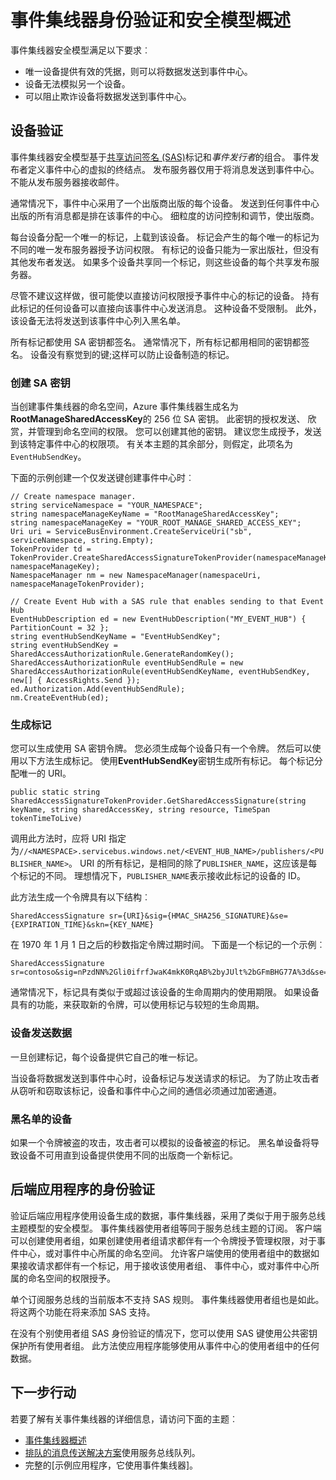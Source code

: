 <properties 
    pageTitle="事件集线器身份验证和安全模型概述 |Microsoft Azure"
    description="事件集线器身份验证和安全模型概述。"
    services="event-hubs"
    documentationCenter="na"
    authors="sethmanheim"
    manager="timlt"
    editor="" />
<tags 
    ms.service="event-hubs"
    ms.devlang="na"
    ms.topic="article"
    ms.tgt_pltfrm="na"
    ms.workload="na"
    ms.date="08/16/2016"
    ms.author="sethm;clemensv" />

# <a name="event-hubs-authentication-and-security-model-overview"></a>事件集线器身份验证和安全模型概述

事件集线器安全模型满足以下要求︰

- 唯一设备提供有效的凭据，则可以将数据发送到事件中心。
- 设备无法模拟另一个设备。
- 可以阻止欺诈设备将数据发送到事件中心。

## <a name="device-authentication"></a>设备验证

事件集线器安全模型基于[共享访问签名 (SAS)](../service-bus-messaging/service-bus-shared-access-signature-authentication.md)标记和*事件发行者*的组合。 事件发布者定义事件中心的虚拟的终结点。 发布服务器仅用于将消息发送到事件中心。 不能从发布服务器接收邮件。

通常情况下，事件中心采用了一个出版商出版的每个设备。 发送到任何事件中心出版的所有消息都是排在该事件的中心。 细粒度的访问控制和调节，使出版商。

每台设备分配一个唯一的标记，上载到该设备。 标记会产生的每个唯一的标记为不同的唯一发布服务器授予访问权限。 有标记的设备只能为一家出版社，但没有其他发布者发送。 如果多个设备共享同一个标记，则这些设备的每个共享发布服务器。

尽管不建议这样做，很可能使以直接访问权限授予事件中心的标记的设备。 持有此标记的任何设备可以直接向该事件中心发送消息。 这种设备不受限制。 此外，该设备无法将发送到该事件中心列入黑名单。

所有标记都使用 SA 密钥都签名。 通常情况下，所有标记都用相同的密钥都签名。 设备没有察觉到的键;这样可以防止设备制造的标记。

### <a name="create-the-sas-key"></a>创建 SA 密钥

当创建事件集线器的命名空间，Azure 事件集线器生成名为**RootManageSharedAccessKey**的 256 位 SA 密钥。 此密钥的授权发送、 欣赏，并管理到命名空间的权限。 您可以创建其他的密钥。 建议您生成授予，发送到该特定事件中心的权限项。 有关本主题的其余部分，则假定，此项名为`EventHubSendKey`。

下面的示例创建一个仅发送键创建事件中心时︰

```
// Create namespace manager.
string serviceNamespace = "YOUR_NAMESPACE";
string namespaceManageKeyName = "RootManageSharedAccessKey";
string namespaceManageKey = "YOUR_ROOT_MANAGE_SHARED_ACCESS_KEY";
Uri uri = ServiceBusEnvironment.CreateServiceUri("sb", serviceNamespace, string.Empty);
TokenProvider td = TokenProvider.CreateSharedAccessSignatureTokenProvider(namespaceManageKeyName, namespaceManageKey);
NamespaceManager nm = new NamespaceManager(namespaceUri, namespaceManageTokenProvider);

// Create Event Hub with a SAS rule that enables sending to that Event Hub
EventHubDescription ed = new EventHubDescription("MY_EVENT_HUB") { PartitionCount = 32 };
string eventHubSendKeyName = "EventHubSendKey";
string eventHubSendKey = SharedAccessAuthorizationRule.GenerateRandomKey();
SharedAccessAuthorizationRule eventHubSendRule = new SharedAccessAuthorizationRule(eventHubSendKeyName, eventHubSendKey, new[] { AccessRights.Send });
ed.Authorization.Add(eventHubSendRule); 
nm.CreateEventHub(ed);
```

### <a name="generate-tokens"></a>生成标记

您可以生成使用 SA 密钥令牌。 您必须生成每个设备只有一个令牌。 然后可以使用以下方法生成标记。 使用**EventHubSendKey**密钥生成所有标记。 每个标记分配唯一的 URI。

```
public static string SharedAccessSignatureTokenProvider.GetSharedAccessSignature(string keyName, string sharedAccessKey, string resource, TimeSpan tokenTimeToLive)
```

调用此方法时，应将 URI 指定为`//<NAMESPACE>.servicebus.windows.net/<EVENT_HUB_NAME>/publishers/<PUBLISHER_NAME>`。 URI 的所有标记，是相同的除了`PUBLISHER_NAME`，这应该是每个标记的不同。 理想情况下，`PUBLISHER_NAME`表示接收此标记的设备的 ID。

此方法生成一个令牌具有以下结构︰

```
SharedAccessSignature sr={URI}&sig={HMAC_SHA256_SIGNATURE}&se={EXPIRATION_TIME}&skn={KEY_NAME}
```

在 1970 年 1 月 1 日之后的秒数指定令牌过期时间。 下面是一个标记的一个示例︰

```
SharedAccessSignature sr=contoso&sig=nPzdNN%2Gli0ifrfJwaK4mkK0RqAB%2byJUlt%2bGFmBHG77A%3d&se=1403130337&skn=RootManageSharedAccessKey
```

通常情况下，标记具有类似于或超过该设备的生命周期内的使用期限。 如果设备具有的功能，来获取新的令牌，可以使用标记与较短的生命周期。

### <a name="devices-sending-data"></a>设备发送数据

一旦创建标记，每个设备提供它自己的唯一标记。

当设备将数据发送到事件中心时，设备标记与发送请求的标记。 为了防止攻击者从窃听和窃取该标记，设备和事件中心之间的通信必须通过加密通道。

### <a name="blacklisting-devices"></a>黑名单的设备

如果一个令牌被盗的攻击，攻击者可以模拟的设备被盗的标记。 黑名单设备将导致设备不可用直到设备提供使用不同的出版商一个新标记。

## <a name="authentication-of-back-end-applications"></a>后端应用程序的身份验证

验证后端应用程序使用设备生成的数据，事件集线器，采用了类似于用于服务总线主题模型的安全模型。 事件集线器使用者组等同于服务总线主题的订阅。 客户端可以创建使用者组，如果创建使用者组请求都伴有一个令牌授予管理权限，对于事件中心，或对事件中心所属的命名空间。 允许客户端使用的使用者组中的数据如果接收请求都伴有一个标记，用于接收该使用者组、 事件中心，或对事件中心所属的命名空间的权限授予。

单个订阅服务总线的当前版本不支持 SAS 规则。 事件集线器使用者组也是如此。 将这两个功能在将来添加 SAS 支持。

在没有个别使用者组 SAS 身份验证的情况下，您可以使用 SAS 键使用公共密钥保护所有使用者组。 此方法使应用程序能够使用从事件中心的使用者组中的任何数据。

## <a name="next-steps"></a>下一步行动

若要了解有关事件集线器的详细信息，请访问下面的主题︰

- [事件集线器概述]
- [排队的消息传送解决方案]使用服务总线队列。
- 完整的[示例应用程序，它使用事件集线器]。

[事件集线器概述]: event-hubs-overview.md
[示例应用程序使用事件集线器]: https://code.msdn.microsoft.com/Service-Bus-Event-Hub-286fd097
[排队的消息传送解决方案]: ../service-bus-messaging/service-bus-dotnet-multi-tier-app-using-service-bus-queues.md
 
